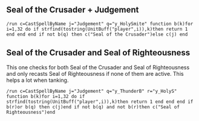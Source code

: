 ## Seal of the Crusader + Judgement
```
/run c=CastSpellByName j="Judgement" q="y_HolySmite" function b(k)for i=1,32 do if strfind(tostring(UnitBuff("player",i)),k)then return 1 end end end if not b(q) then c("Seal of the Crusader")else c(j) end
```


## Seal of the Crusader and Seal of Righteousness
This one checks for both Seal of the Crusader and Seal of Righteousness and only recasts Seal of Righteousness if none of them are active. This helps a lot when tanking.
```
/run c=CastSpellByName j="Judgement" q="y_ThunderB" r="y_HolyS" function b(k)for i=1,32 do if strfind(tostring(UnitBuff("player",i)),k)then return 1 end end end if b(r)or b(q) then c(j)end if not b(q) and not b(r)then c("Seal of Righteousness")end
```